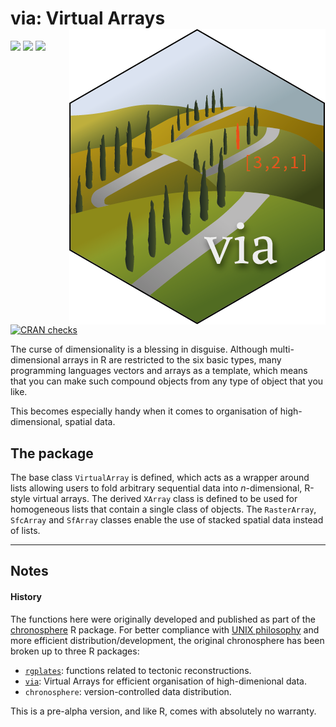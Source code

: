 
# via: Virtual Arrays <img src="man/figures/logo.png" align="right" />

[![](https://img.shields.io/badge/devel%20version-0.2.0-green.svg)](https://github.com/adamkocsis/via)
[![](https://www.r-pkg.org/badges/version/via?color=blue)](https://cran.r-project.org/package=via)
[![](http://cranlogs.r-pkg.org/badges/grand-total/via?color=yellow)](https://cran.r-project.org/package=via)
[![CRAN
checks](https://badges.cranchecks.info/summary/via.svg)](https://cran.r-project.org/web/checks/check_results_via.html)

The curse of dimensionality is a blessing in disguise. Although
multi-dimensional arrays in R are restricted to the six basic types,
many programming languages vectors and arrays as a template, which means
that you can make such compound objects from any type of object that you
like.

This becomes especially handy when it comes to organisation of
high-dimensional, spatial data.

## The package

The base class `VirtualArray` is defined, which acts as a wrapper around
lists allowing users to fold arbitrary sequential data into
*n*-dimensional, R-style virtual arrays. The derived `XArray` class is
defined to be used for homogeneous lists that contain a single class of
objects. The `RasterArray`, `SfcArray` and `SfArray` classes enable the
use of stacked spatial data instead of lists.

-----

## Notes

#### History

The functions here were originally developed and published as part of
the [chronosphere](https://cran.r-project.org/package=chronosphere) R
package. For better compliance with [UNIX
philosophy](https://en.wikipedia.org/wiki/Unix_philosophy) and more
efficient distribution/development, the original chronosphere has been
broken up to three R packages:

  - [`rgplates`](https://adamkocsis.github.io/rgplates/): functions
    related to tectonic reconstructions.
  - [`via`](https://adamkocsis.github.io/via/): Virtual Arrays for
    efficient organisation of high-dimenional data.
  - `chronosphere`: version-controlled data distribution.

This is a pre-alpha version, and like R, comes with absolutely no
warranty.
